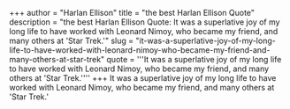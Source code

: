 +++
author = "Harlan Ellison"
title = "the best Harlan Ellison Quote"
description = "the best Harlan Ellison Quote: It was a superlative joy of my long life to have worked with Leonard Nimoy, who became my friend, and many others at 'Star Trek.'"
slug = "it-was-a-superlative-joy-of-my-long-life-to-have-worked-with-leonard-nimoy-who-became-my-friend-and-many-others-at-star-trek"
quote = '''It was a superlative joy of my long life to have worked with Leonard Nimoy, who became my friend, and many others at 'Star Trek.''''
+++
It was a superlative joy of my long life to have worked with Leonard Nimoy, who became my friend, and many others at 'Star Trek.'

